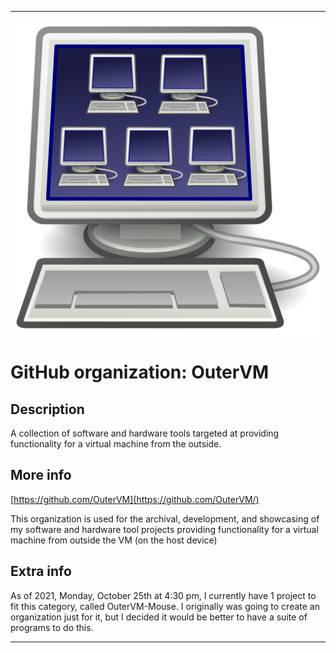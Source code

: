 
***

![VM5.png failed to load. The file may be missing or corrupt. Check the file path for errors first.](/AdditionalInfo/2/OuterVM/VM5.png)

# GitHub organization: OuterVM

## Description

A collection of software and hardware tools targeted at providing functionality for a virtual machine from the outside.

## More info

[https://github.com/OuterVM](https://github.com/OuterVM/)

This organization is used for the archival, development, and showcasing of my software and hardware tool projects providing functionality for a virtual machine from outside the VM (on the host device)

## Extra info

As of 2021, Monday, October 25th at 4:30 pm, I currently have 1 project to fit this category, called OuterVM-Mouse. I originally was going to create an organization just for it, but I decided it would be better to have a suite of programs to do this.

***
